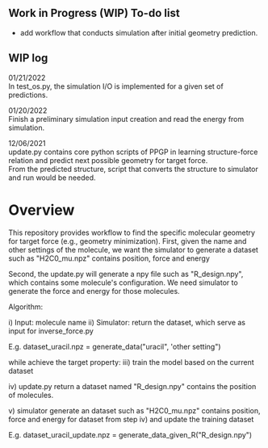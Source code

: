 ## Work in Progress (WIP) To-do list
* add workflow that conducts simulation after initial geometry prediction.

## WIP log <br>
01/21/2022 <br>
In test_os.py, the simulation I/O is implemented for a given set of predictions.

01/20/2022 <br>
Finish a preliminary simulation input creation and read the energy from simulation.


12/06/2021<br>
update.py contains core python scripts of PPGP in learning structure-force relation and predict next possible geometry for target force.<br>
From the predicted structure, script that converts the structure to simulator and run would be needed.




# Overview
This repository provides workflow to find the specific molecular geometry for target force (e.g., geometry minimization). First, given the name and other settings of the molecule, we want the simulator to generate a dataset such as "H2C0_mu.npz" contains position, force and energy

Second, the update.py will generate a npy file such as "R_design.npy", which contains some molecule's configuration. We need simulator to generate the force and energy for those molecules.


Algorithm:

i) Input: molecule name
ii) Simulator: return the dataset, which serve as input for inverse_force.py

E.g. dataset_uracil.npz = generate_data("uracil", 'other setting")


while achieve the target property:
  iii) train the model based on the current dataset
  
  iv) update.py return a dataset named "R_design.npy" contains the position of molecules.
  
  v) simulator generate an dataset such as "H2C0_mu.npz" contains position, force and energy for dataset from step iv) and update the training dataset

E.g. dataset_uracil_update.npz = generate_data_given_R("R_design.npy")
